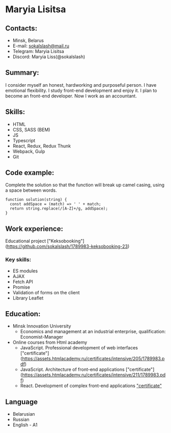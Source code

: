 # Maryia Lisitsa

## Contacts:
- Minsk, Belarus
- E-mail: sokalslash@mail.ru 
- Telegram: Maryia Lisitsa 
- Discord: Maryia Liss(@sokalslash)

## Summary:
I consider myself an honest, hardworking and purposeful person. I have emotional flexibility. 
I study front-end development and enjoy it. I plan to become an front-end developer. Now I work as an accountant.

## Skills:
- HTML
- CSS, SASS (BEM)
- JS
- Typescript
- React, Redux, Redux Thunk
- Webpack, Gulp
- Git

## Code example:
Complete the solution so that the function will break up camel casing, using a space between words.

```
function solution(string) {
  const addSpace = (match) => ' ' + match; 
  return string.replace(/[A-Z]+/g, addSpace);
}
```

## Work experience:
Educational project ["Keksobooking"] 
(https://github.com/sokalslash/1789983-keksobooking-23)
### Key skills:
- ES modules
- AJAX
- Fetch API
- Promise
- Validation of forms on the client
- Library Leaflet

## Education:
- Minsk Innovation University
  - Economics and management at an industrial enterprise,
qualification: Economist-Manager
- Online courses from Html academy
  - JavaScript. Professional development of web interfaces ["certificate"]
  (https://assets.htmlacademy.ru/certificates/intensive/205/1789983.pdf)
  - JavaScript. Architecture of front-end
applications ["certificate"] (https://assets.htmlacademy.ru/certificates/intensive/211/1789983.pdf)
  - React. Development of complex front-end applications ["certificate"]( https://assets.htmlacademy.ru/certificates/intensive/217/1789983.pdf)

## Language
 - Belarusian
 - Russian
 - English - A1




